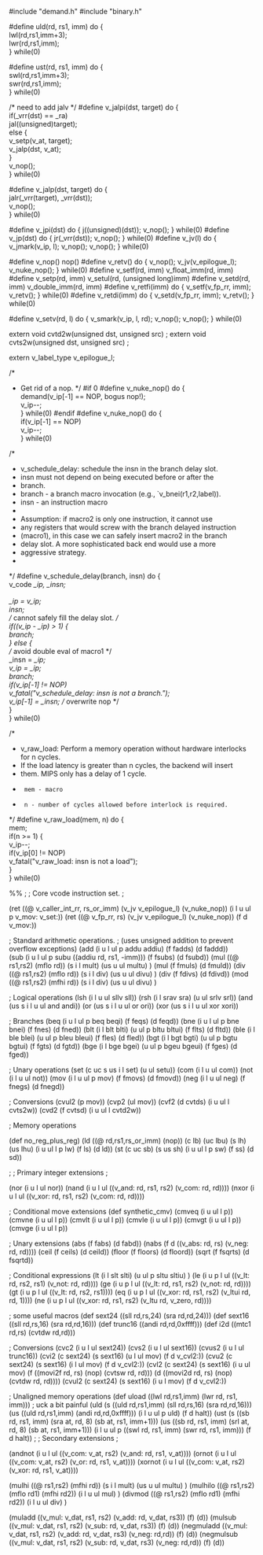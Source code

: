 #include "demand.h"
#include "binary.h"

#define uld(rd, rs1, imm) do {			\
        lwl(rd,rs1,imm+3);           			\
        lwr(rd,rs1,imm);           			\
} while(0)

#define ust(rd, rs1, imm) do {			\
        swl(rd,rs1,imm+3);			        \
        swr(rd,rs1,imm);           			\
} while(0)

/* need to add jalv */
#define v_jalpi(dst, target)   do { 	\
	if(_vrr(dst) == _ra)		\
		jal((unsigned)target);	\
	else {				\
		v_setp(v_at, target);	\
		v_jalp(dst, v_at);	\
	}				\
	v_nop();			\
} while(0)

#define v_jalp(dst, target) do { 		\
	jalr(_vrr(target), _vrr(dst)); 		\
	v_nop(); 				\
} while(0)

#define v_jpi(dst)       do { j((unsigned)(dst)); v_nop(); } while(0)
#define v_jp(dst)        do { jr(_vrr(dst)); v_nop(); } while(0)
#define v_jv(l)		do { v_jmark(v_ip, l); v_nop(); v_nop(); } while(0)

#define v_nop() nop()
#define v_retv()  do { v_nop(); v_jv(v_epilogue_l); v_nuke_nop(); } while(0)
#define v_setf(rd, imm) v_float_imm(rd, imm)
#define v_setp(rd, imm) v_setul(rd, (unsigned long)imm)
#define v_setd(rd, imm) v_double_imm(rd, imm)
#define v_retfi(imm) do { v_setf(v_fp_rr, imm); v_retv(); } while(0)
#define v_retdi(imm) do { v_setd(v_fp_rr, imm); v_retv(); } while(0)

#define v_setv(rd, l) do { v_smark(v_ip, l, rd); v_nop(); v_nop(); } while(0)

extern void cvtd2w(unsigned dst, unsigned src) ;
extern void cvts2w(unsigned dst, unsigned src) ;

extern v_label_type v_epilogue_l;

/*
 * Get rid of a nop.
 */
#if 0
#define v_nuke_nop() do {				\
	demand(v_ip[-1] == NOP, bogus nop!);		\
	v_ip--;						\
} while(0)
#endif
#define v_nuke_nop() do {				\
	if(v_ip[-1] == NOP)				\
		v_ip--;					\
} while(0)

/*
 * v_schedule_delay: schedule the insn in the branch delay slot.
 * insn must not depend on being executed before or after the
 * branch.
 *	branch - a branch macro invocation (e.g., `v_bnei(r1,r2,label)).
 *	insn - an instruction macro
 *
 * Assumption: if macro2 is only one instruction, it cannot use
 * any registers that would screw with the branch delayed instruction
 * (macro1), in this case we can safely insert macro2 in the branch
 * delay slot.  A more sophisticated back end would use a more
 * aggressive strategy.
 *
 */
#define v_schedule_delay(branch, insn) do {             \
        v_code *_ip, _insn;                             \
                                                        \
        _ip = v_ip;                                     \
        insn;                                           \
        /* cannot safely fill the delay slot. */        \
        if((v_ip - _ip) > 1) {                          \
                branch;                                 \
        } else {                                        \
                /* avoid double eval of macro1 */       \
                _insn = *_ip;                           \
                v_ip = _ip;                             \
                branch;                                 \
                if(v_ip[-1] != NOP)                     \
                        v_fatal("v_schedule_delay: insn is not a branch.");\
                v_ip[-1] = _insn; /* overwrite nop */   \
        }                                               \
} while(0)

/*
 * v_raw_load: Perform a memory operation without hardware interlocks for n cycles.
 * If the load latency is greater than n cycles, the backend will insert
 * them.  MIPS only has a delay of 1 cycle.
 *      mem - macro
 *      n - number of cycles allowed before interlock is required.
 */
#define v_raw_load(mem, n) do {						\
	mem;								\
	if(n >= 1) {							\
		v_ip--;							\
		if(v_ip[0] != NOP)					\
			v_fatal("v_raw_load: insn is not a load");	\
	}								\
} while(0)

%%
;
; Core vcode instruction set.
;

(ret ((@ v_caller_int_rr, rs_or_imm) (v_jv v_epilogue_l) (v_nuke_nop)) (i l u ul p  v_mov: v_set:))
(ret ((@ v_fp_rr, rs) (v_jv v_epilogue_l) (v_nuke_nop)) (f d v_mov:))

; Standard arithmetic operations.
; (uses unsigned addition to prevent overflow exceptions)
(add (i u l ul p addu addiu) (f fadds) (d faddd))  	
(sub (i u l ul p subu ((addiu rd, rs1, -imm))) (f fsubs) (d fsubd))
(mul ((@ rs1,rs2) (mflo rd)) (s i l mult) (us u ul multu) )
(mul (f fmuls) (d fmuld))
(div ((@ rs1,rs2) (mflo rd)) (s i l div)  (us u ul divu) )
(div (f fdivs) (d fdivd))
(mod ((@ rs1,rs2) (mfhi rd)) (s i l div)  (us u ul divu) )

; Logical operations
(lsh (i l u ul sllv sll))
(rsh (i l srav sra) (u ul srlv srl))
(and (us s i l u ul and andi))
(or (us s i l u ul or ori))
(xor (us s i l u ul xor xori))

; Branches
(beq (i u l ul p beq beqi) (f feqs) (d feqd))
(bne (i u l ul p bne bnei) (f fnes) (d fned))
(blt (i l blt blti) (u ul p bltu bltui) (f flts) (d fltd))
(ble (i l ble blei) (u ul p bleu bleui) (f fles) (d fled))
(bgt (i l bgt bgti) (u ul p bgtu bgtui)  (f fgts) (d fgtd))
(bge (i l bge bgei) (u ul p bgeu bgeui) (f fges) (d fged))

; Unary operations
(set (c uc s us i l set) (u ul setu))
(com (i l u ul com))
(not (i l u ul not))
(mov (i l u ul p mov) (f fmovs) (d fmovd))
(neg (i l u ul neg)  (f fnegs) (d fnegd))

; Conversions 
(cvul2 (p mov))
(cvp2 (ul mov))	
(cvf2 (d cvtds) (i u ul l cvts2w))
(cvd2 (f cvtsd) (i u ul l cvtd2w))

; Memory operations

(def no_reg_plus_reg)
(ld  ((@ rd,rs1,rs_or_imm) (nop)) (c lb) (uc lbu) (s lh) (us lhu) (i u ul l p lw) (f ls) (d ld))
(st (c uc sb) (s us sh) (i u ul l p sw) (f ss) (d sd))


;
; Primary integer extensions
;

(nor (i u l ul nor))
(nand (i u l ul ((v_and: rd, rs1, rs2) (v_com: rd, rd))))
(nxor (i u l ul ((v_xor: rd, rs1, rs2) (v_com: rd, rd))))

; Conditional move extensions
(def synthetic_cmv)
(cmveq (i u ul l p))
(cmvne (i u ul l p))
(cmvlt (i u ul l p))
(cmvle (i u ul l p))
(cmvgt (i u ul l p))
(cmvge (i u ul l p))

; Unary extensions 
(abs (f fabs) (d fabd))
(nabs (f d ((v_abs: rd, rs) (v_neg: rd, rd))))
(ceil (f ceils) (d ceild))
(floor (f floors) (d floord))
(sqrt (f fsqrts) (d fsqrtd))


; Conditional expressions 
(lt  (i l slt slti) (u ul p sltu sltiu) )
(le  (i u p l ul ((v_lt: rd, rs2, rs1) (v_not: rd, rd))))
(ge  (i u p l ul ((v_lt: rd, rs1, rs2) (v_not: rd, rd))))
(gt  (i u p l ul ((v_lt: rd, rs2, rs1))))
(eq  (i u p l ul ((v_xor: rd, rs1, rs2) (v_ltui rd, rd, 1))))
(ne  (i u p l ul ((v_xor: rd, rs1, rs2) (v_ltu rd, v_zero, rd))))


; some useful macros
(def sext24 ((sll rd,rs,24) (sra rd,rd,24)))
(def sext16 ((sll rd,rs,16) (sra rd,rd,16)))
(def trunc16 ((andi rd,rd,0xffff)))
(def i2d ((mtc1 rd,rs) (cvtdw rd,rd)))

; Conversions
(cvc2 (i u l ul sext24))
(cvs2 (i u l ul sext16))
(cvus2 (i u l ul trunc16))
(cvi2 (c sext24) (s sext16) (u l ul mov) (f d v_cvl2:))
(cvu2 (c sext24) (s sext16) (i l ul mov) (f d v_cvl2:))
(cvl2 (c sext24) (s sext16) (i u ul mov) 
	(f ((movi2f rd, rs) (nop) (cvtsw rd, rd))) 
	(d ((movi2d rd, rs) (nop) (cvtdw rd, rd))))
(cvul2 (c sext24) (s sext16) (i u l mov) (f d v_cvl2:))

; Unaligned memory operations
(def uload ((lwl rd,rs1,imm) (lwr rd, rs1, imm)))
; uck a bit painful
(uld (s  ((uld rd,rs1,imm) (sll rd,rs,16) (sra rd,rd,16)))
	(us ((uld rd,rs1,imm) (andi rd,rd,0xffff)))
	(i l u ul p uld)
	(f d halt))
(ust 	(s  ((sb rd, rs1, imm) (sra at, rd, 8) (sb at, rs1, imm+1)))
	(us ((sb rd, rs1, imm) (srl at, rd, 8) (sb at, rs1, imm+1)))
	(i l u ul p ((swl rd, rs1, imm) (swr rd, rs1, imm)))
	(f d halt))
;
; Secondary extensions
;

(andnot (i u l ul ((v_com: v_at, rs2) (v_and: rd, rs1, v_at))))
(ornot (i u l ul ((v_com: v_at, rs2) (v_or: rd, rs1, v_at))))
(xornot (i u l ul ((v_com: v_at, rs2) (v_xor: rd, rs1, v_at))))

(mulhi ((@ rs1,rs2) (mfhi rd)) (s i l mult) (us u ul multu) )
(mulhilo ((@ rs1,rs2) (mflo rd1) (mfhi rd2)) (i l u ul mul) )
(divmod  ((@ rs1,rs2) (mflo rd1) (mfhi rd2)) (i l u ul div) )

(muladd ((v_mul: v_dat, rs1, rs2) (v_add: rd, v_dat, rs3)) (f) (d))
(mulsub ((v_mul: v_dat, rs1, rs2) (v_sub: rd, v_dat, rs3)) (f) (d))
(negmuladd ((v_mul: v_dat, rs1, rs2) (v_add: rd, v_dat, rs3) (v_neg: rd,rd)) (f) (d))
(negmulsub ((v_mul: v_dat, rs1, rs2) (v_sub: rd, v_dat, rs3) (v_neg: rd,rd)) (f) (d))
